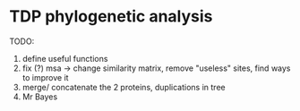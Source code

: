 # TDP phylogenetic analysis

TODO: 
1. define useful functions
2. fix (?) msa -> change similarity matrix, remove "useless" sites, find ways to improve it
3. merge/ concatenate the 2 proteins, duplications in tree
4. Mr Bayes